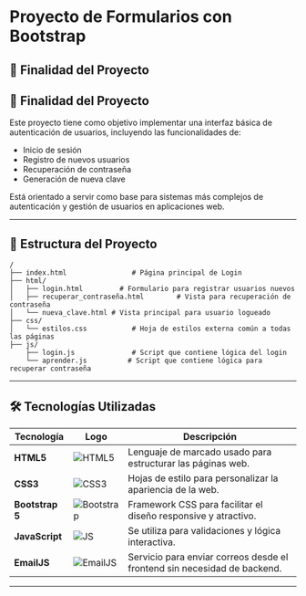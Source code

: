 # Proyecto de Formularios con Bootstrap

## 🎯 Finalidad del Proyecto

## 🧾 Finalidad del Proyecto

Este proyecto tiene como objetivo implementar una interfaz básica de autenticación de usuarios, incluyendo las funcionalidades de:
- Inicio de sesión
- Registro de nuevos usuarios
- Recuperación de contraseña
- Generación de nueva clave

Está orientado a servir como base para sistemas más complejos de autenticación y gestión de usuarios en aplicaciones web.


---

## 📁 Estructura del Proyecto

```plaintext
/
├── index.html                # Página principal de Login
├── html/
│   ├── login.html         # Formulario para registrar usuarios nuevos
│   ├── recuperar_contraseña.html        # Vista para recuperación de contraseña
│   └── nueva_clave.html # Vista principal para usuario logueado
├── css/
│   └── estilos.css           # Hoja de estilos externa común a todas las páginas
├── js/
    ├── login.js              # Script que contiene lógica del login
    └── aprender.js          # Script que contiene lógica para recuperar contraseña
```

---

## 🛠️ Tecnologías Utilizadas

| Tecnología        | Logo                                                                 | Descripción                                                                 |
|------------------|----------------------------------------------------------------------|-----------------------------------------------------------------------------|
| **HTML5**        | ![HTML5](https://img.icons8.com/color/48/html-5--v1.png)              | Lenguaje de marcado usado para estructurar las páginas web.                |
| **CSS3**         | ![CSS3](https://img.icons8.com/color/48/css3.png)                     | Hojas de estilo para personalizar la apariencia de la web.                 |
| **Bootstrap 5**  | ![Bootstrap](https://img.icons8.com/color/48/bootstrap.png)           | Framework CSS para facilitar el diseño responsive y atractivo.             |
| **JavaScript**   | ![JS](https://img.icons8.com/color/48/javascript--v1.png)             | Se utiliza para validaciones y lógica interactiva.                         |
| **EmailJS**      | ![EmailJS](https://img.icons8.com/fluency/48/send-mass-email.png)     | Servicio para enviar correos desde el frontend sin necesidad de backend.   |

---